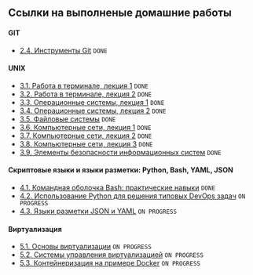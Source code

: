 ## Ссылки на выполненые домашние работы

#### GIT
+  [2.4. Инструменты Git](./2/2.4/README.md) `DONE`
  
#### UNIX
+ [3.1. Работа в терминале, лекция 1](./3/3.1/README.md) `DONE`
+ [3.2. Работа в терминале, лекция 2](./3/3.2/README.md) `DONE`
+ [3.3. Операционные системы, лекция 1](./3/3.3/README.md) `DONE`
+ [3.4. Операционные системы, лекция 2](./3/3.4/README.md) `DONE`
+ [3.5. Файловые системы](./3/3.5/README.md) `DONE`
+ [3.6. Компьютерные сети, лекция 1](./3/3.6/README.md) `DONE`
+ [3.7. Компьютерные сети, лекция 2](./3/3.7/README.md) `DONE`
+ [3.8. Компьютерные сети, лекция 3](./3/3.8/README.md) `DONE`
+ [3.9. Элементы безопасности информационных систем](./3/3.9/README.md) `DONE`

#### Скриптовые языки и языки разметки: Python, Bash, YAML, JSON
+ [4.1. Командная оболочка Bash: практические навыки](./4/4.1/README.md) `DONE`
+ [4.2. Использование Python для решения типовых DevOps задач](./4/4.2/README.md) `ON PROGRESS`
+ [4.3. Языки разметки JSON и YAML](./4/4.3/README.md) `ON PROGRESS`

#### Виртуализация
+ [5.1. Основы виртуализации](./4/4.1/README.md) `ON PROGRESS`
+ [5.2. Системы управления виртуализацией](./4/4.2/README.md) `ON PROGRESS`
+ [5.3. Контейнеризация на примере Docker](./4/4.3/README.md) `ON PROGRESS`
